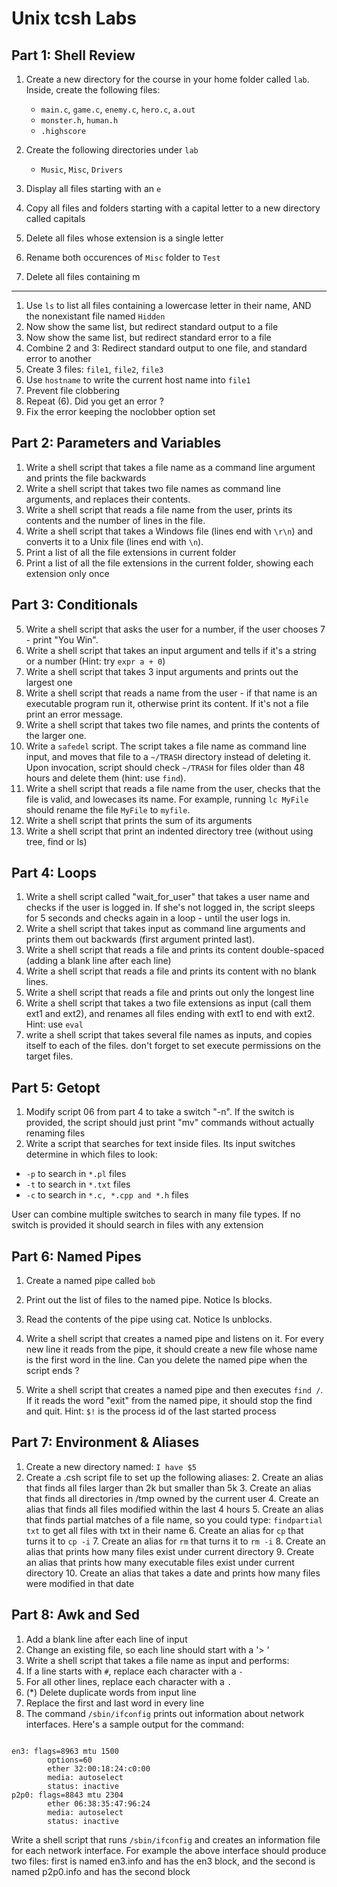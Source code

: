 # Unix tcsh Labs

## Part 1: Shell Review

1. Create a new directory for the course in your home folder called `lab`. Inside, create the following files: 
	* `main.c`, `game.c`, `enemy.c`, `hero.c`, `a.out`
	* `monster.h`, `human.h`
	* `.highscore`

2. Create the following directories under `lab`
	* `Music`, `Misc`, `Drivers`
	
2. Display all files starting with an `e`
3. Copy all files and folders starting with a capital letter to a new directory called capitals
4. Delete all files whose extension is a single letter
5. Rename both occurences of `Misc` folder to `Test`
6. Delete all files containing m

***

1. Use `ls` to list all files containing a lowercase letter in their name, AND the nonexistant file named `Hidden`
2. Now show the same list, but redirect standard output to a file
3. Now show the same list, but redirect standard error to a file
4. Combine 2 and 3: Redirect standard output to one file, and standard error to another
5. Create 3 files: `file1`, `file2`, `file3`
6. Use `hostname` to write the current host name into `file1`
7. Prevent file clobbering
8. Repeat (6). Did you get an error ?
9. Fix the error keeping the noclobber option set

## Part 2: Parameters and Variables

1. Write a shell script that takes a file name as a command line argument and prints the file backwards
2. Write a shell script that takes two file names as command line arguments, and replaces their contents.
3. Write a shell script that reads a file name from the user, prints its contents and the number of lines in the file.
4. Write a shell script that takes a Windows file (lines end with
   `\r\n`) and converts it to a Unix file (lines end with `\n`).
5. Print a list of all the  file extensions in current folder
6. Print a list of all the file extensions in the current folder, showing each extension only once

## Part 3: Conditionals

5. Write a shell script that asks the user for a number, if the user chooses 7 - print "You Win".
1. Write a shell script that takes an input argument and tells if it's a string or a number (Hint: try `expr a + 0`)
2. Write a shell script that takes 3 input arguments and prints out the largest one
3. Write a shell script that reads a name from the user - if that name is an executable program run it, otherwise print its content.
If it's not a file print an error message.
4. Write a shell script that takes two file names, and prints the contents of the larger one.
6. Write a `safedel` script. The script takes a file name as command line input, and moves that file to a `~/TRASH` directory instead of deleting it.   
Upon invocation, script should check `~/TRASH` for files older than 48 hours and delete them (hint: use `find`).
7. Write a shell script that reads a file name from the user, checks that the file is valid, and lowecases its name. For example, running `lc MyFile` should rename the file `MyFile` to `myfile`.
8. Write a shell script that prints the sum of its arguments
9. Write a shell script that print an indented directory tree (without using tree, find or ls)

## Part 4: Loops
1. Write a shell script called "wait_for_user" that takes a user name and checks if the user is logged in. If she's not logged in, the script sleeps for 5 seconds and checks again in a loop - until the user logs in.
2. Write a shell script that takes input as command line arguments and
prints them out backwards (first argument printed last).
3. Write a shell script that reads a file and prints its content double-spaced (adding a blank line after each line)
4. Write a shell script that reads a file and prints its content with no blank lines.
5. Write a shell script that reads a file and prints out only the longest line
6. Write a shell script that takes a two file extensions as input (call them ext1 and ext2), and renames all files ending with ext1 to end with ext2. Hint: use `eval`
7. write a shell script that takes several file names as inputs, and copies itself to each of the files. don't forget to set execute permissions on the target files.

## Part 5: Getopt
1. Modify script 06 from part 4 to take a switch "-n". If the switch is provided, the script should just print "mv" commands without actually renaming files
2. Write a script that searches for text inside files. Its input switches determine in which files to look: 
  * `-p` to search in `*.pl` files
  * `-t` to search in `*.txt` files
  * `-c` to search in `*.c, *.cpp and *.h` files

User can combine multiple switches to search in many file types. If no switch is provided it should search in files with any extension



## Part 6: Named Pipes
1. Create a named pipe called `bob`
2. Print out the list of files to the named pipe. Notice ls blocks.
3. Read the contents of the pipe using cat. Notice ls unblocks.
4. Write a shell script that creates a named pipe and listens on it. For
   every new line it reads from the pipe, it should create a new file
whose name is the first word in the line.
Can you delete the named pipe when the script ends ?

5. Write a shell script that creates a named pipe and then executes
   `find /`. If it reads the word "exit" from the named pipe, it should
stop the find and quit.
Hint: `$!` is the process id of the last started process

 
## Part 7: Environment & Aliases

1. Create a new directory named: `I have $5`
2. Create a .csh script file to set up the following aliases:
    2. Create an alias that finds all files larger than 2k but smaller than 5k
    3. Create an alias that finds all directories in /tmp owned by the current user
    4. Create an alias that finds all files modified within the last 4 hours
    5. Create an alias that finds partial matches of a file name, so you could type: `findpartial txt` to get all files with txt in their name
    6. Create an alias for `cp` that turns it to `cp -i`
    7. Create an alias for `rm` that turns it to `rm -i`
    8. Create an alias that prints how many files exist under current directory
    9. Create an alias that prints how many executable files exist under current directory
    10. Create an alias that takes a date and prints how many files were modified in that date




## Part 8: Awk and Sed

1. Add a blank line after each line of input
6. Change an existing file, so each line should start with a '> '
7. Write a shell script that takes a file name as input and performs:
  1. If a line starts with `#`, replace each character with a `-`
  2. For all other lines, replace each character with a `.`
8. (*) Delete duplicate words from input line
9. Replace the first and last word in every line
10. The command `/sbin/ifconfig` prints out information about network interfaces. Here's a sample output for the command:
<pre><code>
en3: flags=8963<UP,BROADCAST,SMART,RUNNING,PROMISC,SIMPLEX,MULTICAST> mtu 1500
        options=60<TSO4,TSO6>
        ether 32:00:18:24:c0:00
        media: autoselect <full-duplex>
        status: inactive
p2p0: flags=8843<UP,BROADCAST,RUNNING,SIMPLEX,MULTICAST> mtu 2304
        ether 06:38:35:47:96:24
        media: autoselect
        status: inactive
</pre></code>
Write a shell script that runs `/sbin/ifconfig` and creates an information file for each network interface. For example
the above interface should produce two files: first is named en3.info and has the en3 block, and the second is named p2p0.info and has the second block

